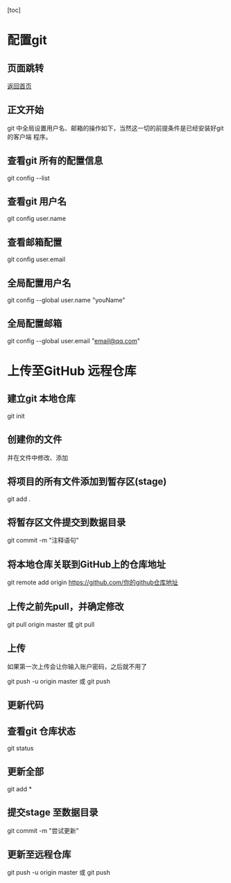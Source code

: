 [toc]

# 配置git

## 页面跳转

[返回首页](index.md)

## 正文开始

git 中全局设置用户名、邮箱的操作如下，当然这一切的前提条件是已经安装好git 的客户端
程序。

## 查看git 所有的配置信息

git config --list

## 查看git 用户名

git config user.name

## 查看邮箱配置

git config user.email

## 全局配置用户名

git config --global user.name "youName"

## 全局配置邮箱

git config --global user.email "email@qq.com"

# 上传至GitHub 远程仓库

## 建立git 本地仓库

git init

## 创建你的文件

并在文件中修改、添加

## 将项目的所有文件添加到暂存区(stage)

git add .

## 将暂存区文件提交到数据目录

git commit -m "注释语句"

## 将本地仓库关联到GitHub上的仓库地址

git remote add origin https://github.com/你的github仓库地址

## 上传之前先pull，并确定修改

git pull origin master
或
git pull

## 上传

如果第一次上传会让你输入账户密码，之后就不用了

git push -u origin master
或
git push


## 更新代码

## 查看git 仓库状态

git status

## 更新全部

git add *

## 提交stage 至数据目录

git commit -m "尝试更新"

## 更新至远程仓库

git push -u origin master
或
git push
